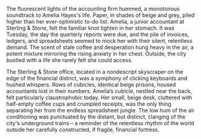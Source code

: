 The fluorescent lights of the accounting firm hummed, a monotonous soundtrack to Amelia Hayes's life.  Paper, in shades of beige and grey, piled higher than her ever-optimistic to-do list.  Amelia, a junior accountant at Sterling & Stone, felt the familiar knot tighten in her stomach.  It was Tuesday, the day the quarterly reports were due, and the pile of invoices, ledgers, and spreadsheets seemed to mock her with their silent, relentless demand.  The scent of stale coffee and desperation hung heavy in the air, a potent mixture mirroring the rising anxiety in her chest.  Outside, the city bustled with a life she rarely felt she could access.

The Sterling & Stone office, located in a nondescript skyscraper on the edge of the financial district, was a symphony of clicking keyboards and hushed whispers.  Rows of cubicles, identical beige prisons, housed accountants lost in their numbers.  Amelia’s cubicle, nestled near the back, felt particularly claustrophobic today.  Her small, beige desk, cluttered with half-empty coffee cups and crumpled receipts, was the only thing separating her from the endless spreadsheet jungle.  The low hum of the air conditioning was punctuated by the distant, but distinct, clanging of the city's underground trains – a reminder of the relentless rhythm of the world outside her carefully constructed, if fragile, financial fortress.
